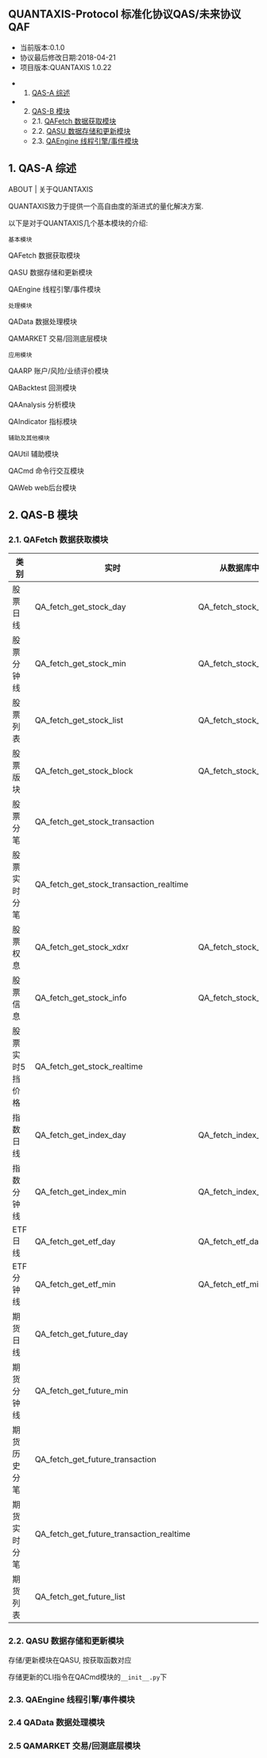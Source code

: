 QUANTAXIS-Protocol
标准化协议QAS/未来协议QAF
------------

- 当前版本:0.1.0
- 协议最后修改日期:2018-04-21
- 项目版本:QUANTAXIS 1.0.22

<!-- vscode-markdown-toc -->
* 1. [QAS-A 综述](#QAS-A)
* 2. [QAS-B 模块](#QAS-B)
	* 2.1. [QAFetch 数据获取模块](#QAFetch)
	* 2.2. [QASU 数据存储和更新模块](#QASU)
	* 2.3. [QAEngine 线程引擎/事件模块](#QAEngine)

<!-- vscode-markdown-toc-config
	numbering=true
	autoSave=true
	/vscode-markdown-toc-config -->
<!-- /vscode-markdown-toc -->

##  1. QAS-A 综述

ABOUT | 关于QUANTAXIS

QUANTAXIS致力于提供一个高自由度的渐进式的量化解决方案. 


以下是对于QUANTAXIS几个基本模块的介绍:

``` 基本模块 ```

QAFetch 数据获取模块

QASU 数据存储和更新模块

QAEngine 线程引擎/事件模块

``` 处理模块 ```

QAData 数据处理模块

QAMARKET 交易/回测底层模块

``` 应用模块 ```

QAARP 账户/风险/业绩评价模块

QABacktest 回测模块

QAAnalysis 分析模块

QAIndicator 指标模块

``` 辅助及其他模块 ```

QAUtil 辅助模块

QACmd 命令行交互模块

QAWeb web后台模块


##  2. QAS-B 模块

###  2.1. QAFetch 数据获取模块

| 类别 | 实时 | 从数据库中 | QADataStruct格式|
| --------------- | ------------------- | --------------- |  --------------- |
| 股票日线 | QA_fetch_get_stock_day | QA_fetch_stock_day | QA_fetch_stock_day_adv |
| 股票分钟线 | QA_fetch_get_stock_min | QA_fetch_stock_min | QA_fetch_stock_min_adv |
| 股票列表 | QA_fetch_get_stock_list | QA_fetch_stock_list | QA_fetch_stock_list_adv |
| 股票版块 | QA_fetch_get_stock_block | QA_fetch_stock_block | QA_fetch_stock_block_adv |
| 股票分笔 | QA_fetch_get_stock_transaction | | |
| 股票实时分笔 | QA_fetch_get_stock_transaction_realtime | | |
| 股票权息 | QA_fetch_get_stock_xdxr | QA_fetch_stock_xdxr | |
| 股票信息 | QA_fetch_get_stock_info | QA_fetch_stock_info| |
| 股票实时5挡价格 | QA_fetch_get_stock_realtime | | |
| 指数日线 | QA_fetch_get_index_day | QA_fetch_index_day | QA_fetch_index_day_adv |
| 指数分钟线 | QA_fetch_get_index_min | QA_fetch_index_min | QA_fetch_index_day_min |
| ETF日线 | QA_fetch_get_etf_day | QA_fetch_etf_day | QA_fetch_etf_day_adv |
| ETF分钟线 | QA_fetch_get_etf_min | QA_fetch_etf_min | QA_fetch_etf_min_adv |
| 期货日线 | QA_fetch_get_future_day | | |
| 期货分钟线 | QA_fetch_get_future_min | | |
| 期货历史分笔 | QA_fetch_get_future_transaction | | |
| 期货实时分笔 | QA_fetch_get_future_transaction_realtime | | |
| 期货列表 | QA_fetch_get_future_list | | |
###  2.2. QASU 数据存储和更新模块

存储/更新模块在QASU, 按获取函数对应

存储更新的CLI指令在QACmd模块的```__init__.py```下

###  2.3. QAEngine 线程引擎/事件模块


### 2.4 QAData 数据处理模块

### 2.5 QAMARKET 交易/回测底层模块